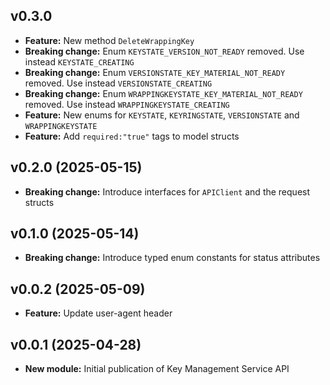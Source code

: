 ## v0.3.0
- **Feature:** New method `DeleteWrappingKey`
- **Breaking change:** Enum `KEYSTATE_VERSION_NOT_READY` removed. Use instead `KEYSTATE_CREATING`
- **Breaking change:** Enum `VERSIONSTATE_KEY_MATERIAL_NOT_READY` removed. Use instead `VERSIONSTATE_CREATING`
- **Breaking change:** Enum `WRAPPINGKEYSTATE_KEY_MATERIAL_NOT_READY` removed. Use instead `WRAPPINGKEYSTATE_CREATING`
- **Feature:** New enums for `KEYSTATE`, `KEYRINGSTATE`, `VERSIONSTATE` and `WRAPPINGKEYSTATE`
- **Feature:** Add `required:"true"` tags to model structs

## v0.2.0 (2025-05-15)
- **Breaking change:** Introduce interfaces for `APIClient` and the request structs

## v0.1.0 (2025-05-14)
- **Breaking change:** Introduce typed enum constants for status attributes

## v0.0.2 (2025-05-09)
- **Feature:** Update user-agent header

## v0.0.1 (2025-04-28)
- **New module:** Initial publication of Key Management Service API
